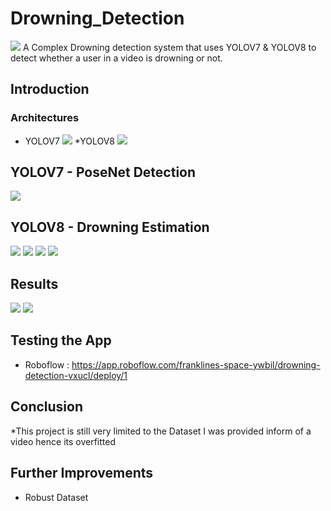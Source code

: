 # Drowning_Detection

![](./images/cover_image.png)
A Complex Drowning detection system that uses YOLOV7 & YOLOV8 to detect whether a user in a video is drowning or not. 

## Introduction
### Architectures
* YOLOV7 
![](./images/v7.png)
*YOLOV8
![](./images/v8.png)
## YOLOV7 - PoseNet Detection
![](./images/Results/5.png)

## YOLOV8 - Drowning Estimation
![](./images/Results/1.jpg)
![](./images/Results/2.jpg)
![](./images/Results/3.jpg)
![](./images/Results/4.jpg)

## Results
![](./images/accuracy.png)
![](./images/losses.png)

## Testing the App
* Roboflow : https://app.roboflow.com/franklines-space-ywbil/drowning-detection-vxucl/deploy/1
## Conclusion

*This project is still very limited to the Dataset I was provided inform of a video hence its overfitted

## Further Improvements
* Robust Dataset
